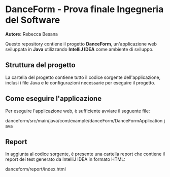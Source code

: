 # DanceForm - Prova finale Ingegneria del Software

**Autore:** Rebecca Besana

Questo repository contiene il progetto **DanceForm**, un'applicazione web sviluppata in **Java** utilizzando **IntelliJ IDEA** come ambiente di sviluppo. 

## Struttura del progetto
La cartella del progetto contiene tutto il codice sorgente dell'applicazione, inclusi i file Java e le configurazioni necessarie per eseguire il progetto.

## Come eseguire l'applicazione
Per eseguire l'applicazione web, è sufficiente avviare il seguente file:

danceform/src/main/java/com/example/danceForm/DanceFormApplication.java

## Report
In aggiunta al codice sorgente, è presente una cartella report che contiene il report dei test generato da IntelliJ IDEA in formato HTML: 

danceform/report/index.html
